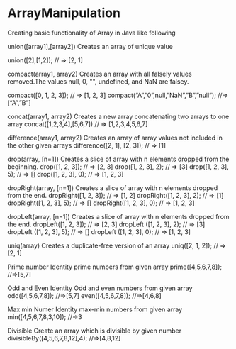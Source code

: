 # ArrayManipulation
Creating basic functionality of Array in Java like following

union([array1],[array2])
Creates an array of unique value

union([2],[1,2]);
// => [2, 1]

compact(array1, array2)
Creates an array with all falsely values removed.The values  null, 0, "", undefined, and NaN are falsey.

compact([0, 1, 2, 3]);
// => [1, 2, 3]
compact(“A”,”0”,null,”NaN”,”B”,”null”);
//=>[“A”,”B”]

concat(array1, array2)
Creates a new array concatenating two arrays to one array
concat([1,2,3,4],[5,6,7])
// => [1,2,3,4,5,6,7]

difference(array1, array2)
Creates an array of array values not included in the other given arrays
difference([2, 1], [2, 3]);
// => [1]

drop(array, [n=1])
Creates a slice of array with n elements dropped from the beginning.
drop([1, 2, 3]);
// => [2, 3]
drop([1, 2, 3], 2);
// => [3]
drop([1, 2, 3], 5);
// => []
 drop([1, 2, 3], 0);
// => [1, 2, 3]

dropRight(array, [n=1])
Creates a slice of array with n elements dropped from the end.
dropRight([1, 2, 3]);
// => [1, 2]
 dropRight([1, 2, 3], 2);
// => [1] 
dropRight([1, 2, 3], 5);
// => []
dropRight([1, 2, 3], 0);
// => [1, 2, 3]

dropLeft(array, [n=1])
Creates a slice of array with n elements dropped from the end.
dropLeft([1, 2, 3]);
// => [2, 3]
dropLeft ([1, 2, 3], 2);
// => [3]
dropLeft ([1, 2, 3], 5);
// => []
dropLeft ([1, 2, 3], 0);
// => [1, 2, 3]

uniq(array)
Creates a duplicate-free version of an array
uniq([2, 1, 2]);
// => [2, 1]

Prime number
Identity prime numbers from given array
prime([4,5,6,7,8]);
//=>[5,7]

Odd and Even
Identity Odd and even numbers from given array
odd([4,5,6,7,8]);
//=>[5,7]
even([4,5,6,7,8]);
//=>[4,6,8]

Max min Numer
Identity max-min numbers from given array
min([4,5,6,7,8,3,10]);
//=>3

Divisible
Create an array which is divisible by given number 
divisibleBy([4,5,6,7,8,12],4);
//=>[4,8,12]

